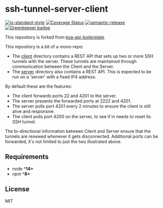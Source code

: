 # ssh-tunnel-server-client
[![js-standard-style](https://img.shields.io/badge/code%20style-standard-brightgreen.svg)](http://standardjs.com) [![Coverage Status](https://coveralls.io/repos/github/christroutner/babel-free-koa2-api-boilerplate/badge.svg?branch=unstable)](https://coveralls.io/github/christroutner/babel-free-koa2-api-boilerplate?branch=unstable) [![semantic-release](https://img.shields.io/badge/%20%20%F0%9F%93%A6%F0%9F%9A%80-semantic--release-e10079.svg)](https://github.com/semantic-release/semantic-release) [![Greenkeeper badge](https://badges.greenkeeper.io/christroutner/koa-api-boilerplate.svg)](https://greenkeeper.io/)

This repository is forked from [koa-api-boilerplate](https://github.com/christroutner/koa-api-boilerplate).

This repository is a bit of a mono-repo:
 - The [client](./client) directory contains a REST API that sets up two or more SSH tunnels with the server. These tunnels are maintained through communication between the Client and the Server.
 - The [server](./server) directory also contains a REST API. This is expected to be run on a 'server' with a fixed IP4 address.

By default these are the features:
- The client forwards ports 22 and 4201 to the server.
- The server presents the forwarded ports at 2222 and 4201.
- The server polls port 4201 every 2 minutes to ensure the client is still alive and responsive.
- The client polls port 4200 on the server, to see if in needs to reset its SSH tunnel.

The bi-directional information between Client and Server ensure that the tunnels are renewed whenever it gets disconnected. Additional ports can be forwarded, it's not limited to just the two illustrated above.


## Requirements
* node __^14+__
* npm __^8+__


## License
MIT
